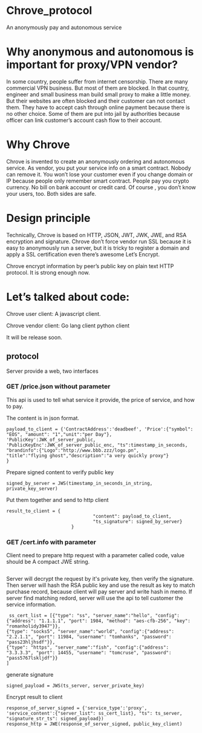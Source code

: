 # Chrove_protocol
An anonymously pay and autonomous service

# Why anonymous and autonomous is important for proxy/VPN vendor?

In some country, people suffer from internet censorship.
There are many commercial VPN business. But most of them are blocked.
In that country, engineer and small business man build small proxy to make a little money.
But their websites are often blocked and their customer can not contact them. 
They have to accept cash through online payment because there is no other choice.
Some of them are put into jail by authorities because officer can link customer’s account cash flow to their account.


# Why Chrove

Chrove is invented to create an anonymously ordering and autonomous service.
As vendor, you put your service info on a smart contract. Nobody can remove it. 
You won’t lose your customer even if you change domain or IP because people only remember smart contract.
People pay you crypto currency. No bill on bank account or credit card.
Of course , you don’t know your users, too.
Both sides are safe.

# Design principle

Technically, Chrove is based on HTTP, JSON, JWT, JWK, JWE, and RSA encryption and signature.
Chrove don’t force vendor run SSL because it is easy to anonymously run a server, but it is tricky to register a domain and apply a SSL certification even there’s awesome Let’s Encrypt.

Chrove encrypt information by peer’s public key on plain text HTTP protocol. It is strong enough now.

# Let’s talked about code:

Chrove user client:
A javascript client.

Chrove vendor client:
Go lang client
python client

It will be release soon.

## protocol
Server provide a web, two interfaces
### GET /price.json without parameter
This api is used to tell what service it provide, the price of service, and how to pay.

The content is in json format.
```
payload_to_client = {'ContractAddress':'deadbeef', 'Price':{"symbol": "EOS", "amount": "1","unit":"per Day"}, 
'PublicKey':JWK_of_server_public, 'PublicKeyEnc':JWK_of_server_public_enc, "ts":timestamp_in_seconds, 
"brandinfo":{"Logo":"http://www.bbb.zzz/logo.pn",
"title":"flying ghost","description":"a very quickly proxy"}
}
```
Prepare signed content to verify public key
```
signed_by_server = JWS(timestamp_in_seconds_in_string, private_key_server)
```
Put them together and send to http client
```
result_to_client = { 
                                "content": payload_to_client,
                                "ts_signature": signed_by_server}
                        }
```

### GET /cert.info with parameter
Client need to prepare http request with a parameter called code, value should be A compact JWE string.
```
```
Server will decrypt the request by it's private key, then verify the signature. Then server will hash the RSA public key and use the result as key to match purchase record, because client will pay server and write hash in memo. If server find matching redord, server will use the api to tell customer the service information.
```
 ss_cert_list = [{"type": "ss", "server_name":"hello", "config":{"address": "1.1.1.1", "port": 1984, "method": "aes-cfb-256", "key": "romanholidy3947"}},
{"type": "socks5", "server_name":"world", "config":{"address": "2.2.1.1", "port": 11984, "username": "tomhanks", "password": "pass23hljhsdf"}},
{"type": "https", "server_name":"fish", "config":{"address": "3.3.3.3", "port": 14455, "username": "tomcruse", "password": "pass5767lskljdf"}}
]
```
generate signature
```
signed_payload = JWS(ts_server, server_private_key)
```
Encrypt result to client
```
response_of_server_signed = {'service_type':'proxy', 'service_content':{"server_list": ss_cert_list}, "ts": ts_server, "signature_str_ts": signed_payload})
response_http = JWE(response_of_server_signed, public_key_client)
```
